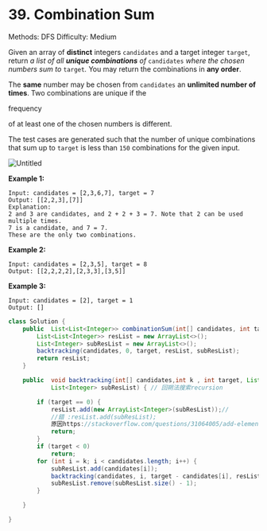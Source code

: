 # 39. Combination Sum

Methods: DFS
Difficulty: Medium

Given an array of **distinct** integers `candidates` and a target integer `target`, return *a list of all **unique combinations** of* `candidates` *where the chosen numbers sum to* `target`*.* You may return the combinations in **any order**.

The **same** number may be chosen from `candidates` an **unlimited number of times**. Two combinations are unique if the

frequency

of at least one of the chosen numbers is different.

The test cases are generated such that the number of unique combinations that sum up to `target` is less than `150` combinations for the given input.

![Untitled](Untitled.png)

**Example 1:**

```
Input: candidates = [2,3,6,7], target = 7
Output: [[2,2,3],[7]]
Explanation:
2 and 3 are candidates, and 2 + 2 + 3 = 7. Note that 2 can be used multiple times.
7 is a candidate, and 7 = 7.
These are the only two combinations.

```

**Example 2:**

```
Input: candidates = [2,3,5], target = 8
Output: [[2,2,2,2],[2,3,3],[3,5]]

```

**Example 3:**

```
Input: candidates = [2], target = 1
Output: []
```

```java
class Solution {
    public  List<List<Integer>> combinationSum(int[] candidates, int target) {
		List<List<Integer>> resList = new ArrayList<>();
		List<Integer> subResList = new ArrayList<>();
		backtracking(candidates, 0, target, resList, subResList);
		return resList;
	}

	public  void backtracking(int[] candidates,int k , int target, List<List<Integer>> resList,
			List<Integer> subResList) { // 回朔法搜索recursion

		if (target == 0) {
			resList.add(new ArrayList<Integer>(subResList));//
			//錯 :resList.add(subResList);
			原因https://stackoverflow.com/questions/31064005/add-elements-to-listlistinteger
			return;
		}
		if (target < 0)
			return;
		for (int i = k; i < candidates.length; i++) {
			subResList.add(candidates[i]);
			backtracking(candidates, i, target - candidates[i], resList, subResList);
			subResList.remove(subResList.size() - 1);
		}

	}

}
```